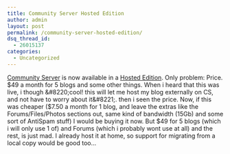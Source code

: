 ```yaml
---
title: Community Server Hosted Edition
author: admin
layout: post
permalink: /community-server-hosted-edition/
dsq_thread_id:
  - 26015137
categories:
  - Uncategorized
---
```

[Community Server][1] is now available in a [Hosted Edition][2]. Only problem: Price. $49 a month for 5 blogs and some other things. When i heard that this was live, i though &#8220;cool! this will let me host my blog externally on CS, and not have to worry about it&#8221;. then i seen the price. Now, if this was cheaper ($7.50 a month&nbsp;for 1 blog, and leave the extras like the Forums/Files/Photos sections out, same kind of bandwidth (15Gb) and some sort of AntiSpam stuff) I would be buying it now. But $49 for 5 blogs (which i will only use 1 of) and Forums (which i probably wont use at all) and the rest, is just mad. I already host it at home, so support for migrating from a local copy would be good too&#8230;

 [1]: https://www.communityserver.org
 [2]: https://www.communityserver.com/